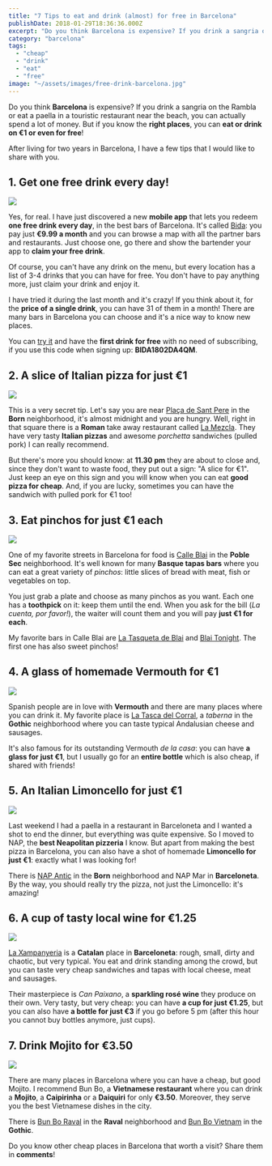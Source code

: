 ```yaml
---
title: "7 Tips to eat and drink (almost) for free in Barcelona"
publishDate: 2018-01-29T18:36:36.000Z
excerpt: "Do you think Barcelona is expensive? If you drink a sangria on the Rambla or eat a paella in a touristic restaurant near the beach,..."
category: "barcelona"
tags: 
  - "cheap"
  - "drink"
  - "eat"
  - "free"
image: "~/assets/images/free-drink-barcelona.jpg"
---
```


Do you think **Barcelona** is expensive? If you drink a sangria on the Rambla or eat a paella in a touristic restaurant near the beach, you can actually spend a lot of money. But if you know the **right places**, you can **eat or drink on €1 or even for free**!

After living for two years in Barcelona, I have a few tips that I would like to share with you.

## 1\. Get one free drink every day!

![](~/assets/images/bida.jpg)

Yes, for real. I have just discovered a new **mobile app** that lets you redeem **one free drink every day**, in the best bars of Barcelona. It's called [Bida](http://nomad.danieleghidoli.it/bida): you pay just **€9.99 a month** and you can browse a map with all the partner bars and restaurants. Just choose one, go there and show the bartender your app to **claim your free drink**.

Of course, you can't have any drink on the menu, but every location has a list of 3-4 drinks that you can have for free. You don't have to pay anything more, just claim your drink and enjoy it.

I have tried it during the last month and it's crazy! If you think about it, for the **price of a single drink**, you can have 31 of them in a month! There are many bars in Barcelona you can choose and it's a nice way to know new places.

You can [try it](http://nomad.danieleghidoli.it/bida) and have the **first drink for free** with no need of subscribing, if you use this code when signing up: **BIDA1802DA4QM**.

## 2\. A slice of Italian pizza for just €1

![](~/assets/images/la-mezcla.jpg)

This is a very secret tip. Let's say you are near [Plaça de Sant Pere](https://goo.gl/maps/hnArAVVx7H72) in the **Born** neighborhood, it's almost midnight and you are hungry. Well, right in that square there is a **Roman** take away restaurant called [La Mezcla](http://nomad.danieleghidoli.it/mezcla). They have very tasty **Italian pizzas** and awesome _porchetta_ sandwiches (pulled pork) I can really recommend.

But there's more you should know: at **11.30 pm** they are about to close and, since they don't want to waste food, they put out a sign: "A slice for €1". Just keep an eye on this sign and you will know when you can eat **good pizza for cheap**. And, if you are lucky, sometimes you can have the sandwich with pulled pork for €1 too!

## 3\. Eat pinchos for just €1 each

![](~/assets/images/tasqueta-blai.jpg)

One of my favorite streets in Barcelona for food is [Calle Blai](https://goo.gl/maps/EaVsTSLgvUE2) in the **Poble Sec** neighborhood. It's well known for many **Basque tapas bars** where you can eat a great variety of _pinchos_: little slices of bread with meat, fish or vegetables on top.

You just grab a plate and choose as many pinchos as you want. Each one has a **toothpick** on it: keep them until the end. When you ask for the bill (_La cuenta, por favor!_), the waiter will count them and you will pay **just €1 for each**.

My favorite bars in Calle Blai are [La Tasqueta de Blai](http://nomad.danieleghidoli.it/tasqueta-blai) and [Blai Tonight](http://nomad.danieleghidoli.it/blai-tonight). The first one has also sweet pinchos!

## 4\. A glass of homemade Vermouth for €1

![](~/assets/images/vermouth.jpg)

Spanish people are in love with **Vermouth** and there are many places where you can drink it. My favorite place is [La Tasca del Corral](http://nomad.danieleghidoli.it/tasca-corral), a _taberna_ in the **Gothic** neighborhood where you can taste typical Andalusian cheese and sausages.

It's also famous for its outstanding Vermouth _de la casa_: you can have **a glass for just €1**, but I usually go for an **entire bottle** which is also cheap, if shared with friends!

## 5\. An Italian Limoncello for just €1

![](~/assets/images/nap.jpg)

Last weekend I had a paella in a restaurant in Barceloneta and I wanted a shot to end the dinner, but everything was quite expensive. So I moved to NAP, the **best Neapolitan pizzeria** I know. But apart from making the best pizza in Barcelona, you can also have a shot of homemade **Limoncello for just €1**: exactly what I was looking for!

There is [NAP Antic](http://nomad.danieleghidoli.it/nap) in the **Born** neighborhood and NAP Mar in **Barceloneta**. By the way, you should really try the pizza, not just the Limoncello: it's amazing!

## 6\. A cup of tasty local wine for €1.25

![](~/assets/images/can-paixano.jpg)

[La Xampanyeria](http://nomad.danieleghidoli.it/xampanyeria) is a **Catalan** place in **Barceloneta**: rough, small, dirty and chaotic, but very typical. You eat and drink standing among the crowd, but you can taste very cheap sandwiches and tapas with local cheese, meat and sausages.

Their masterpiece is _Can Paixano_, a **sparkling rosé wine** they produce on their own. Very tasty, but very cheap: you can have **a cup for just €1.25**, but you can also have **a bottle for just €3** if you go before 5 pm (after this hour you cannot buy bottles anymore, just cups).

## 7\. Drink Mojito for €3.50

![](~/assets/images/bun-bo.jpg)

There are many places in Barcelona where you can have a cheap, but good Mojito. I recommend Bun Bo, a **Vietnamese restaurant** where you can drink a **Mojito**, a **Caipirinha** or a **Daiquiri** for only **€3.50**. Moreover, they serve you the best Vietnamese dishes in the city.

There is [Bun Bo Raval](http://nomad.danieleghidoli.it/bun-bo-raval) in the **Raval** neighborhood and [Bun Bo Vietnam](http://nomad.danieleghidoli.it/bun-bo-vietnam) in the **Gothic**.

Do you know other cheap places in Barcelona that worth a visit? Share them in **comments**!
